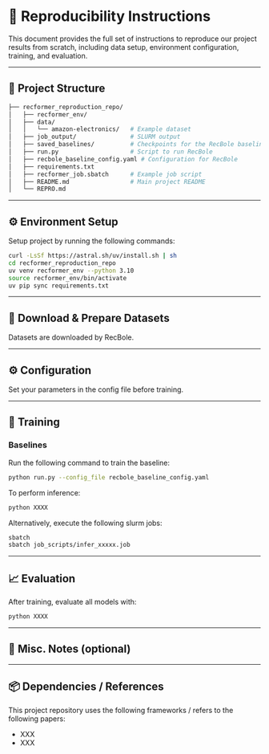 # 🔁 Reproducibility Instructions

This document provides the full set of instructions to reproduce our project results from scratch, including data setup, environment configuration, training, and evaluation.

---

## 🧱 Project Structure

```bash
├── recformer_reproduction_repo/  
│   ├── recformer_env/            
│   ├── data/                     
│   │   └── amazon-electronics/   # Example dataset
│   ├── job_output/               # SLURM output
│   ├── saved_baselines/          # Checkpoints for the RecBole baseline model
│   ├── run.py                    # Script to run RecBole
│   ├── recbole_baseline_config.yaml # Configuration for RecBole
│   ├── requirements.txt       
│   ├── recformer_job.sbatch      # Example job script
│   ├── README.md                 # Main project README
│   └── REPRO.md             
```

---

## ⚙️ Environment Setup


Setup project by running the following commands:



```bash
curl -LsSf https://astral.sh/uv/install.sh | sh
cd recformer_reproduction_repo
uv venv recformer_env --python 3.10
source recformer_env/bin/activate
uv pip sync requirements.txt
```

---

## 📂 Download & Prepare Datasets

Datasets are downloaded by RecBole.

---

## ⚙️ Configuration

Set your parameters in the config file before training.

---

## 🚀 Training

### Baselines

Run the following command to train the baseline:

```bash
python run.py --config_file recbole_baseline_config.yaml
```

To perform inference:

```bash
python XXXX
```

Alternatively, execute the following slurm jobs:

```bash
sbatch 
sbatch job_scripts/infer_xxxxx.job
```

---

## 📈 Evaluation

After training, evaluate all models with:

```bash
python XXXX
```

---


## 📎 Misc. Notes (optional)

---

## 📦 Dependencies / References

This project repository uses the following frameworks / refers to the following papers:

- XXX
- XXX


